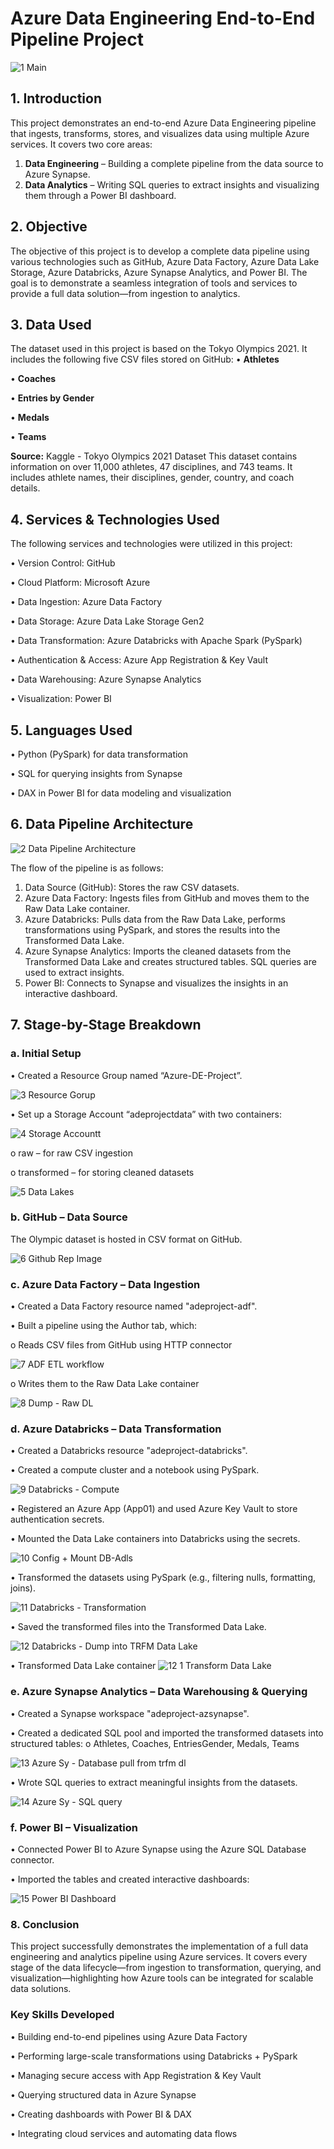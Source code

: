 # **Azure Data Engineering End-to-End Pipeline Project**
![1  Main](https://github.com/user-attachments/assets/c3ae66a9-1257-4d64-b5ae-2f217b6b7963)

## **1. Introduction**

This project demonstrates an end-to-end Azure Data Engineering pipeline that ingests, transforms, stores, and visualizes data using multiple Azure services. It covers two core areas:
1.	**Data Engineering** – Building a complete pipeline from the data source to Azure Synapse.
2.	**Data Analytics** – Writing SQL queries to extract insights and visualizing them through a Power BI dashboard.

## **2. Objective**

The objective of this project is to develop a complete data pipeline using various technologies such as GitHub, Azure Data Factory, Azure Data Lake Storage, Azure Databricks, Azure Synapse Analytics, and Power BI. The goal is to demonstrate a seamless integration of tools and services to provide a full data solution—from ingestion to analytics.

## 3. Data Used

The dataset used in this project is based on the Tokyo Olympics 2021. It includes the following five CSV files stored on GitHub:
•	**Athletes**

•	**Coaches**

•	**Entries by Gender**

•	**Medals**

•	**Teams**

**Source:** Kaggle - Tokyo Olympics 2021 Dataset
This dataset contains information on over 11,000 athletes, 47 disciplines, and 743 teams. It includes athlete names, their disciplines, gender, country, and coach details.

## **4. Services & Technologies Used**

The following services and technologies were utilized in this project:

•	Version Control: GitHub

•	Cloud Platform: Microsoft Azure

•	Data Ingestion: Azure Data Factory

•	Data Storage: Azure Data Lake Storage Gen2

•	Data Transformation: Azure Databricks with Apache Spark (PySpark)

•	Authentication & Access: Azure App Registration & Key Vault

•	Data Warehousing: Azure Synapse Analytics

•	Visualization: Power BI

## **5. Languages Used**

•	Python (PySpark) for data transformation

•	SQL for querying insights from Synapse

•	DAX in Power BI for data modeling and visualization

## **6. Data Pipeline Architecture**

![2  Data Pipeline Architecture](https://github.com/user-attachments/assets/dc9d8602-55a9-4aa1-b0f4-7ccf30f71fc3)


The flow of the pipeline is as follows:

1.	Data Source (GitHub): Stores the raw CSV datasets.
2.	Azure Data Factory: Ingests files from GitHub and moves them to the Raw Data Lake container.
3.	Azure Databricks: Pulls data from the Raw Data Lake, performs transformations using PySpark, and stores the results into the Transformed Data Lake.
4.	Azure Synapse Analytics: Imports the cleaned datasets from the Transformed Data Lake and creates structured tables. SQL queries are used to extract insights.
5.	Power BI: Connects to Synapse and visualizes the insights in an interactive dashboard.

## **7. Stage-by-Stage Breakdown**

### **a. Initial Setup**

•	Created a Resource Group named “Azure-DE-Project”.

![3  Resource Gorup](https://github.com/user-attachments/assets/8c949d70-8866-4cdb-aa5c-e397d6663144)

•	Set up a Storage Account “adeprojectdata” with two containers:

![4  Storage Accountt](https://github.com/user-attachments/assets/ef779936-53e8-40a5-8102-1f9345fe737c)

o	raw – for raw CSV ingestion

o	transformed – for storing cleaned datasets

![5  Data Lakes](https://github.com/user-attachments/assets/043d5c71-9bb4-424b-be17-3ecbb20c353c)

### **b. GitHub – Data Source**

The Olympic dataset is hosted in CSV format on GitHub.

![6  Github Rep Image](https://github.com/user-attachments/assets/eb888d09-453d-4e36-8a9c-644b7f6b4140)

### **c. Azure Data Factory – Data Ingestion**

•	Created a Data Factory resource named "adeproject-adf".

•	Built a pipeline using the Author tab, which:

o	Reads CSV files from GitHub using HTTP connector

![7  ADF ETL workflow](https://github.com/user-attachments/assets/bd0002ee-6973-444a-93cf-d250d47133cb)

o	Writes them to the Raw Data Lake container

![8  Dump - Raw DL](https://github.com/user-attachments/assets/6dda409c-66ce-4191-a8ec-84f731fa92aa)

### **d. Azure Databricks – Data Transformation**

•	Created a Databricks resource "adeproject-databricks".

•	Created a compute cluster and a notebook using PySpark.

![9  Databricks - Compute](https://github.com/user-attachments/assets/bdcebf8d-951d-4814-8e72-48fa66080eda)

•	Registered an Azure App (App01) and used Azure Key Vault to store authentication secrets.

•	Mounted the Data Lake containers into Databricks using the secrets.

![10  Config + Mount  DB-Adls](https://github.com/user-attachments/assets/ad02a558-ce52-4edd-96d2-d1b10194656b)

•	Transformed the datasets using PySpark (e.g., filtering nulls, formatting, joins).

![11  Databricks - Transformation](https://github.com/user-attachments/assets/71deb669-5abd-4378-b78a-2150ad89737e)

•	Saved the transformed files into the Transformed Data Lake.

![12  Databricks - Dump into TRFM Data Lake](https://github.com/user-attachments/assets/f5581db2-ed97-4447-b575-e4a3c25403db)

• Transformed Data Lake container
![12 1  Transform Data Lake](https://github.com/user-attachments/assets/85e6b702-9ed8-4d32-99a5-280f41cc18e3)

### **e. Azure Synapse Analytics – Data Warehousing & Querying**

•	Created a Synapse workspace "adeproject-azsynapse".

•	Created a dedicated SQL pool and imported the transformed datasets into structured tables:
o	Athletes, Coaches, EntriesGender, Medals, Teams

![13  Azure Sy - Database  pull from trfm dl](https://github.com/user-attachments/assets/77348cce-cf64-415e-93d6-741c9be2bb36)

•	Wrote SQL queries to extract meaningful insights from the datasets.

![14  Azure Sy - SQL query](https://github.com/user-attachments/assets/2c41368c-ec25-4a0c-8578-c08929518597)

### **f. Power BI – Visualization**

•	Connected Power BI to Azure Synapse using the Azure SQL Database connector.

•	Imported the tables and created interactive dashboards:

![15  Power BI Dashboard](https://github.com/user-attachments/assets/7a50d380-278c-41e9-b80d-39b8b7097aed)

### **8. Conclusion**

This project successfully demonstrates the implementation of a full data engineering and analytics pipeline using Azure services. It covers every stage of the data lifecycle—from ingestion to transformation, querying, and visualization—highlighting how Azure tools can be integrated for scalable data solutions.

### **Key Skills Developed**

•	Building end-to-end pipelines using Azure Data Factory

•	Performing large-scale transformations using Databricks + PySpark

•	Managing secure access with App Registration & Key Vault

•	Querying structured data in Azure Synapse

•	Creating dashboards with Power BI & DAX

•	Integrating cloud services and automating data flows

